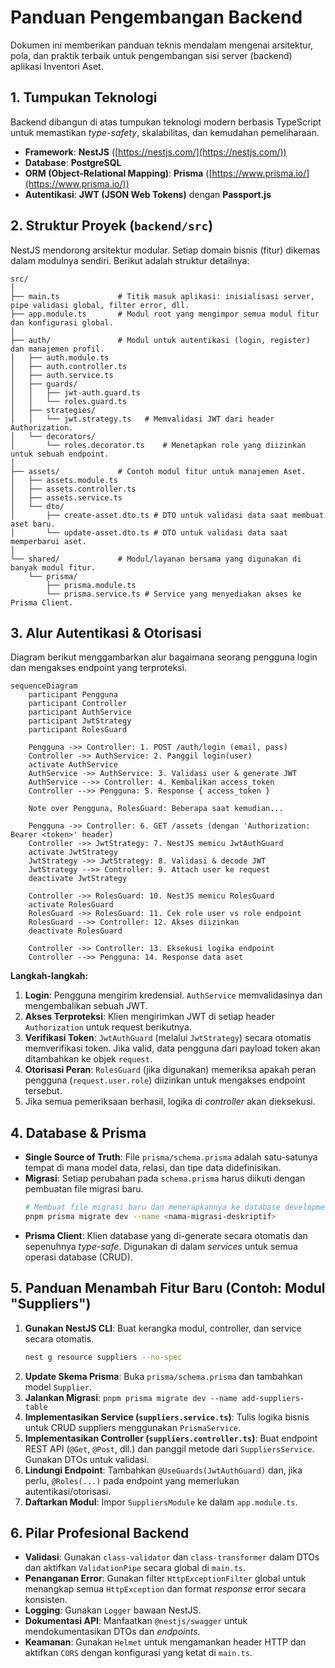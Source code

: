 # Panduan Pengembangan Backend

Dokumen ini memberikan panduan teknis mendalam mengenai arsitektur, pola, dan praktik terbaik untuk pengembangan sisi server (backend) aplikasi Inventori Aset.

## 1. Tumpukan Teknologi

Backend dibangun di atas tumpukan teknologi modern berbasis TypeScript untuk memastikan _type-safety_, skalabilitas, dan kemudahan pemeliharaan.

-   **Framework**: **NestJS** ([https://nestjs.com/](https://nestjs.com/))
-   **Database**: **PostgreSQL**
-   **ORM (Object-Relational Mapping)**: **Prisma** ([https://www.prisma.io/](https://www.prisma.io/))
-   **Autentikasi**: **JWT (JSON Web Tokens)** dengan **Passport.js**

## 2. Struktur Proyek (`backend/src`)

NestJS mendorong arsitektur modular. Setiap domain bisnis (fitur) dikemas dalam modulnya sendiri. Berikut adalah struktur detailnya:

```
src/
│
├── main.ts             # Titik masuk aplikasi: inisialisasi server, pipe validasi global, filter error, dll.
├── app.module.ts       # Modul root yang mengimpor semua modul fitur dan konfigurasi global.
│
├── auth/               # Modul untuk autentikasi (login, register) dan manajemen profil.
│   ├── auth.module.ts
│   ├── auth.controller.ts
│   ├── auth.service.ts
│   ├── guards/
│   │   ├── jwt-auth.guard.ts
│   │   └── roles.guard.ts
│   ├── strategies/
│   │   └── jwt.strategy.ts   # Memvalidasi JWT dari header Authorization.
│   └── decorators/
│       └── roles.decorator.ts    # Menetapkan role yang diizinkan untuk sebuah endpoint.
│
├── assets/             # Contoh modul fitur untuk manajemen Aset.
│   ├── assets.module.ts
│   ├── assets.controller.ts
│   ├── assets.service.ts
│   └── dto/
│       ├── create-asset.dto.ts # DTO untuk validasi data saat membuat aset baru.
│       └── update-asset.dto.ts # DTO untuk validasi data saat memperbarui aset.
│
└── shared/             # Modul/layanan bersama yang digunakan di banyak modul fitur.
    └── prisma/
        ├── prisma.module.ts
        └── prisma.service.ts # Service yang menyediakan akses ke Prisma Client.
```

## 3. Alur Autentikasi & Otorisasi

Diagram berikut menggambarkan alur bagaimana seorang pengguna login dan mengakses endpoint yang terproteksi.

```mermaid
sequenceDiagram
    participant Pengguna
    participant Controller
    participant AuthService
    participant JwtStrategy
    participant RolesGuard

    Pengguna ->> Controller: 1. POST /auth/login (email, pass)
    Controller ->> AuthService: 2. Panggil login(user)
    activate AuthService
    AuthService ->> AuthService: 3. Validasi user & generate JWT
    AuthService -->> Controller: 4. Kembalikan access_token
    Controller -->> Pengguna: 5. Response { access_token }

    Note over Pengguna, RolesGuard: Beberapa saat kemudian...

    Pengguna ->> Controller: 6. GET /assets (dengan 'Authorization: Bearer <token>' header)
    Controller ->> JwtStrategy: 7. NestJS memicu JwtAuthGuard
    activate JwtStrategy
    JwtStrategy ->> JwtStrategy: 8. Validasi & decode JWT
    JwtStrategy -->> Controller: 9. Attach user ke request
    deactivate JwtStrategy
    
    Controller ->> RolesGuard: 10. NestJS memicu RolesGuard
    activate RolesGuard
    RolesGuard ->> RolesGuard: 11. Cek role user vs role endpoint
    RolesGuard -->> Controller: 12. Akses diizinkan
    deactivate RolesGuard

    Controller ->> Controller: 13. Eksekusi logika endpoint
    Controller -->> Pengguna: 14. Response data aset
```

**Langkah-langkah:**
1.  **Login**: Pengguna mengirim kredensial. `AuthService` memvalidasinya dan mengembalikan sebuah JWT.
2.  **Akses Terproteksi**: Klien mengirimkan JWT di setiap header `Authorization` untuk request berikutnya.
3.  **Verifikasi Token**: `JwtAuthGuard` (melalui `JwtStrategy`) secara otomatis memverifikasi token. Jika valid, data pengguna dari payload token akan ditambahkan ke objek `request`.
4.  **Otorisasi Peran**: `RolesGuard` (jika digunakan) memeriksa apakah peran pengguna (`request.user.role`) diizinkan untuk mengakses endpoint tersebut.
5.  Jika semua pemeriksaan berhasil, logika di _controller_ akan dieksekusi.

## 4. Database & Prisma

-   **Single Source of Truth**: File `prisma/schema.prisma` adalah satu-satunya tempat di mana model data, relasi, dan tipe data didefinisikan.
-   **Migrasi**: Setiap perubahan pada `schema.prisma` harus diikuti dengan pembuatan file migrasi baru.
    ```bash
    # Membuat file migrasi baru dan menerapkannya ke database development
    pnpm prisma migrate dev --name <nama-migrasi-deskriptif>
    ```
-   **Prisma Client**: Klien database yang di-generate secara otomatis dan sepenuhnya _type-safe_. Digunakan di dalam _services_ untuk semua operasi database (CRUD).

## 5. Panduan Menambah Fitur Baru (Contoh: Modul "Suppliers")

1.  **Gunakan NestJS CLI**: Buat kerangka modul, controller, dan service secara otomatis.
    ```bash
    nest g resource suppliers --no-spec
    ```
2.  **Update Skema Prisma**: Buka `prisma/schema.prisma` dan tambahkan model `Supplier`.
3.  **Jalankan Migrasi**: `pnpm prisma migrate dev --name add-suppliers-table`
4.  **Implementasikan Service (`suppliers.service.ts`)**: Tulis logika bisnis untuk CRUD suppliers menggunakan `PrismaService`.
5.  **Implementasikan Controller (`suppliers.controller.ts`)**: Buat endpoint REST API (`@Get`, `@Post`, dll.) dan panggil metode dari `SuppliersService`. Gunakan DTOs untuk validasi.
6.  **Lindungi Endpoint**: Tambahkan `@UseGuards(JwtAuthGuard)` dan, jika perlu, `@Roles(...)` pada endpoint yang memerlukan autentikasi/otorisasi.
7.  **Daftarkan Modul**: Impor `SuppliersModule` ke dalam `app.module.ts`.

## 6. Pilar Profesional Backend

-   **Validasi**: Gunakan `class-validator` dan `class-transformer` dalam DTOs dan aktifkan `ValidationPipe` secara global di `main.ts`.
-   **Penanganan Error**: Gunakan filter `HttpExceptionFilter` global untuk menangkap semua `HttpException` dan format _response_ error secara konsisten.
-   **Logging**: Gunakan `Logger` bawaan NestJS.
-   **Dokumentasi API**: Manfaatkan `@nestjs/swagger` untuk mendokumentasikan DTOs dan _endpoints_.
-   **Keamanan**: Gunakan `Helmet` untuk mengamankan header HTTP dan aktifkan `CORS` dengan konfigurasi yang ketat di `main.ts`.